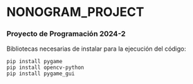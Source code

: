# NONOGRAM_PROJECT

### Proyecto de Programación 2024-2

Bibliotecas necesarias de instalar para la ejecución del código:

```
pip install pygame
pip install opencv-python
pip install pygame_gui
```

